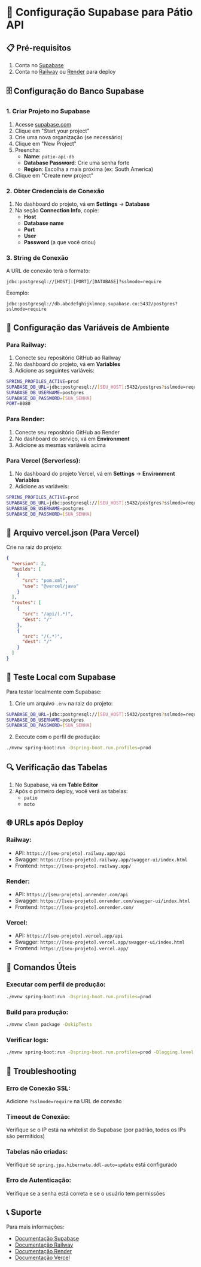# 🚀 Configuração Supabase para Pátio API

## 📋 Pré-requisitos

1. Conta no [Supabase](https://supabase.com)
2. Conta no [Railway](https://railway.app) ou [Render](https://render.com) para deploy

## 🗄️ Configuração do Banco Supabase

### 1. Criar Projeto no Supabase

1. Acesse [supabase.com](https://supabase.com)
2. Clique em "Start your project"
3. Crie uma nova organização (se necessário)
4. Clique em "New Project"
5. Preencha:
   - **Name**: `patio-api-db`
   - **Database Password**: Crie uma senha forte
   - **Region**: Escolha a mais próxima (ex: South America)
6. Clique em "Create new project"

### 2. Obter Credenciais de Conexão

1. No dashboard do projeto, vá em **Settings** → **Database**
2. Na seção **Connection Info**, copie:
   - **Host**
   - **Database name**
   - **Port**
   - **User**
   - **Password** (a que você criou)

### 3. String de Conexão

A URL de conexão terá o formato:
```
jdbc:postgresql://[HOST]:[PORT]/[DATABASE]?sslmode=require
```

Exemplo:
```
jdbc:postgresql://db.abcdefghijklmnop.supabase.co:5432/postgres?sslmode=require
```

## 🔧 Configuração das Variáveis de Ambiente

### Para Railway:

1. Conecte seu repositório GitHub ao Railway
2. No dashboard do projeto, vá em **Variables**
3. Adicione as seguintes variáveis:

```bash
SPRING_PROFILES_ACTIVE=prod
SUPABASE_DB_URL=jdbc:postgresql://[SEU_HOST]:5432/postgres?sslmode=require
SUPABASE_DB_USERNAME=postgres
SUPABASE_DB_PASSWORD=[SUA_SENHA]
PORT=8080
```

### Para Render:

1. Conecte seu repositório GitHub ao Render
2. No dashboard do serviço, vá em **Environment**
3. Adicione as mesmas variáveis acima

### Para Vercel (Serverless):

1. No dashboard do projeto Vercel, vá em **Settings** → **Environment Variables**
2. Adicione as variáveis:

```bash
SPRING_PROFILES_ACTIVE=prod
SUPABASE_DB_URL=jdbc:postgresql://[SEU_HOST]:5432/postgres?sslmode=require
SUPABASE_DB_USERNAME=postgres
SUPABASE_DB_PASSWORD=[SUA_SENHA]
```

## 📁 Arquivo vercel.json (Para Vercel)

Crie na raiz do projeto:

```json
{
  "version": 2,
  "builds": [
    {
      "src": "pom.xml",
      "use": "@vercel/java"
    }
  ],
  "routes": [
    {
      "src": "/api/(.*)",
      "dest": "/"
    },
    {
      "src": "/(.*)",
      "dest": "/"
    }
  ]
}
```

## 🧪 Teste Local com Supabase

Para testar localmente com Supabase:

1. Crie um arquivo `.env` na raiz do projeto:
```bash
SUPABASE_DB_URL=jdbc:postgresql://[SEU_HOST]:5432/postgres?sslmode=require
SUPABASE_DB_USERNAME=postgres
SUPABASE_DB_PASSWORD=[SUA_SENHA]
```

2. Execute com o perfil de produção:
```bash
./mvnw spring-boot:run -Dspring-boot.run.profiles=prod
```

## 🔍 Verificação das Tabelas

1. No Supabase, vá em **Table Editor**
2. Após o primeiro deploy, você verá as tabelas:
   - `patio`
   - `moto`

## 🌐 URLs após Deploy

### Railway:
- API: `https://[seu-projeto].railway.app/api`
- Swagger: `https://[seu-projeto].railway.app/swagger-ui/index.html`
- Frontend: `https://[seu-projeto].railway.app/`

### Render:
- API: `https://[seu-projeto].onrender.com/api`
- Swagger: `https://[seu-projeto].onrender.com/swagger-ui/index.html`
- Frontend: `https://[seu-projeto].onrender.com/`

### Vercel:
- API: `https://[seu-projeto].vercel.app/api`
- Swagger: `https://[seu-projeto].vercel.app/swagger-ui/index.html`
- Frontend: `https://[seu-projeto].vercel.app/`

## 🔧 Comandos Úteis

### Executar com perfil de produção:
```bash
./mvnw spring-boot:run -Dspring-boot.run.profiles=prod
```

### Build para produção:
```bash
./mvnw clean package -DskipTests
```

### Verificar logs:
```bash
./mvnw spring-boot:run -Dspring-boot.run.profiles=prod -Dlogging.level.org.springframework.web=DEBUG
```

## 🚨 Troubleshooting

### Erro de Conexão SSL:
Adicione `?sslmode=require` na URL de conexão

### Timeout de Conexão:
Verifique se o IP está na whitelist do Supabase (por padrão, todos os IPs são permitidos)

### Tabelas não criadas:
Verifique se `spring.jpa.hibernate.ddl-auto=update` está configurado

### Erro de Autenticação:
Verifique se a senha está correta e se o usuário tem permissões

## 📞 Suporte

Para mais informações:
- [Documentação Supabase](https://supabase.com/docs)
- [Documentação Railway](https://docs.railway.app)
- [Documentação Render](https://render.com/docs)
- [Documentação Vercel](https://vercel.com/docs)